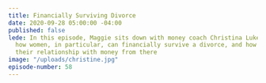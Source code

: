 ```yaml
---
title: Financially Surviving Divorce
date: 2020-09-28 05:00:00 -04:00
published: false
lede: In this episode, Maggie sits down with money coach Christina Luken to discuss
  how women, in particular, can financially survive a divorce, and how they can improve
  their relationship with money from there
image: "/uploads/christine.jpg"
episode-number: 58
---
```


